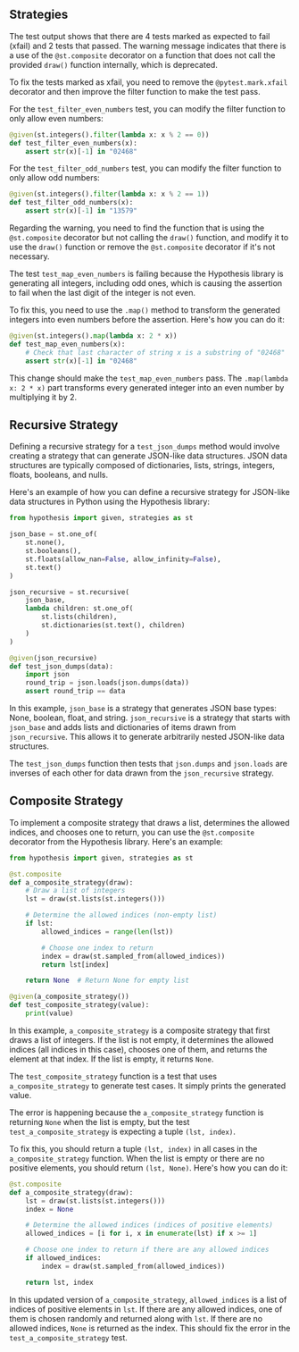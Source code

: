 ## Strategies

The test output shows that there are 4 tests marked as expected to fail (xfail) and 2 tests that passed. The warning message indicates that there is a use of the `@st.composite` decorator on a function that does not call the provided `draw()` function internally, which is deprecated.

To fix the tests marked as xfail, you need to remove the `@pytest.mark.xfail` decorator and then improve the filter function to make the test pass.

For the `test_filter_even_numbers` test, you can modify the filter function to only allow even numbers:

```python
@given(st.integers().filter(lambda x: x % 2 == 0))
def test_filter_even_numbers(x):
    assert str(x)[-1] in "02468"
```

For the `test_filter_odd_numbers` test, you can modify the filter function to only allow odd numbers:

```python
@given(st.integers().filter(lambda x: x % 2 == 1))
def test_filter_odd_numbers(x):
    assert str(x)[-1] in "13579"
```

Regarding the warning, you need to find the function that is using the `@st.composite` decorator but not calling the `draw()` function, and modify it to use the `draw()` function or remove the `@st.composite` decorator if it's not necessary.

The test `test_map_even_numbers` is failing because the Hypothesis library is generating all integers, including odd ones, which is causing the assertion to fail when the last digit of the integer is not even.

To fix this, you need to use the `.map()` method to transform the generated integers into even numbers before the assertion. Here's how you can do it:

```python
@given(st.integers().map(lambda x: 2 * x))
def test_map_even_numbers(x):
    # Check that last character of string x is a substring of "02468"
    assert str(x)[-1] in "02468"
```

This change should make the `test_map_even_numbers` pass. The `.map(lambda x: 2 * x)` part transforms every generated integer into an even number by multiplying it by 2.

## Recursive Strategy

Defining a recursive strategy for a `test_json_dumps` method would involve creating a strategy that can generate JSON-like data structures. JSON data structures are typically composed of dictionaries, lists, strings, integers, floats, booleans, and nulls.

Here's an example of how you can define a recursive strategy for JSON-like data structures in Python using the Hypothesis library:

```python
from hypothesis import given, strategies as st

json_base = st.one_of(
    st.none(),
    st.booleans(),
    st.floats(allow_nan=False, allow_infinity=False),
    st.text()
)

json_recursive = st.recursive(
    json_base,
    lambda children: st.one_of(
        st.lists(children),
        st.dictionaries(st.text(), children)
    )
)

@given(json_recursive)
def test_json_dumps(data):
    import json
    round_trip = json.loads(json.dumps(data))
    assert round_trip == data
```

In this example, `json_base` is a strategy that generates JSON base types: None, boolean, float, and string. `json_recursive` is a strategy that starts with `json_base` and adds lists and dictionaries of items drawn from `json_recursive`. This allows it to generate arbitrarily nested JSON-like data structures.

The `test_json_dumps` function then tests that `json.dumps` and `json.loads` are inverses of each other for data drawn from the `json_recursive` strategy.

## Composite Strategy

To implement a composite strategy that draws a list, determines the allowed indices, and chooses one to return, you can use the `@st.composite` decorator from the Hypothesis library. Here's an example:

```python
from hypothesis import given, strategies as st

@st.composite
def a_composite_strategy(draw):
    # Draw a list of integers
    lst = draw(st.lists(st.integers()))

    # Determine the allowed indices (non-empty list)
    if lst:
        allowed_indices = range(len(lst))

        # Choose one index to return
        index = draw(st.sampled_from(allowed_indices))
        return lst[index]

    return None  # Return None for empty list

@given(a_composite_strategy())
def test_composite_strategy(value):
    print(value)
```

In this example, `a_composite_strategy` is a composite strategy that first draws a list of integers. If the list is not empty, it determines the allowed indices (all indices in this case), chooses one of them, and returns the element at that index. If the list is empty, it returns `None`.

The `test_composite_strategy` function is a test that uses `a_composite_strategy` to generate test cases. It simply prints the generated value.

The error is happening because the `a_composite_strategy` function is returning `None` when the list is empty, but the test `test_a_composite_strategy` is expecting a tuple `(lst, index)`. 

To fix this, you should return a tuple `(lst, index)` in all cases in the `a_composite_strategy` function. When the list is empty or there are no positive elements, you should return `(lst, None)`. Here's how you can do it:

```python
@st.composite
def a_composite_strategy(draw):
    lst = draw(st.lists(st.integers()))
    index = None

    # Determine the allowed indices (indices of positive elements)
    allowed_indices = [i for i, x in enumerate(lst) if x >= 1]

    # Choose one index to return if there are any allowed indices
    if allowed_indices:
        index = draw(st.sampled_from(allowed_indices))

    return lst, index
```

In this updated version of `a_composite_strategy`, `allowed_indices` is a list of indices of positive elements in `lst`. If there are any allowed indices, one of them is chosen randomly and returned along with `lst`. If there are no allowed indices, `None` is returned as the index. This should fix the error in the `test_a_composite_strategy` test.

